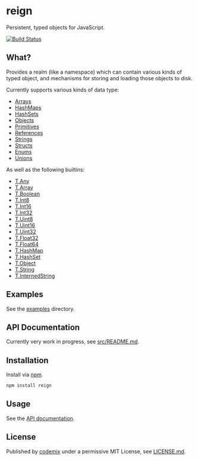 # reign
Persistent, typed objects for JavaScript.

[![Build Status](https://travis-ci.org/codemix/reign.svg?branch=master)](https://travis-ci.org/codemix/reign)

## What?

Provides a realm (like a namespace) which can contain various kinds of typed object, and mechanisms for
storing and loading those objects to disk.

Currently supports various kinds of data type:

* [Arrays](./src/type-class/array-type)
* [HashMaps](./src/type-class/hash-map-type)
* [HashSets](./src/type-class/hash-set-type)
* [Objects](./src/type-class/object-type)
* [Primitives](./src/type-class/primitive-type)
* [References](./src/type-class/reference-type)
* [Strings](./src/type-class/string-type)
* [Structs](./src/type-class/struct-type)
* [Enums](./src/type-class/enum-type)
* [Unions](./src/type-class/union-type)

As well as the following builtins:

* [T.Any](./src/builtins/any)
* [T.Array](./src/builtins/array)
* [T.Boolean](./src/builtins/boolean)
* [T.Int8](./src/builtins/int8)
* [T.Int16](./src/builtins/int16)
* [T.Int32](./src/builtins/int32)
* [T.Uint8](./src/builtins/uint8)
* [T.Uint16](./src/builtins/uint16)
* [T.Uint32](./src/builtins/uint32)
* [T.Float32](./src/builtins/float32)
* [T.Float64](./src/builtins/float64)
* [T.HashMap](./src/builtins/hash-map)
* [T.HashSet](./src/builtins/hash-set)
* [T.Object](./src/builtins/object)
* [T.String](./src/builtins/string)
* [T.InternedString](./src/builtins/interned-string)


## Examples

See the [examples](./examples) directory.

## API Documentation

Currently very work in progress, see [src/README.md](./src/README.md).

## Installation

Install via [npm](https://npmjs.org/package/reign).
```sh
npm install reign
```

## Usage
See the [API documentation](./src/README.md#usage).


## License

Published by [codemix](http://codemix.com/) under a permissive MIT License, see [LICENSE.md](./LICENSE.md).
